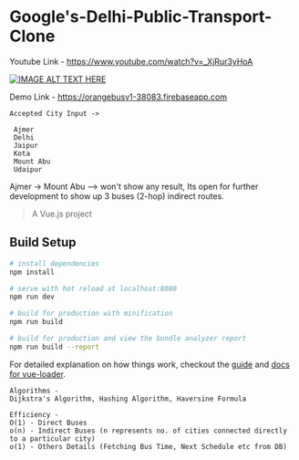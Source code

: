 # Google's-Delhi-Public-Transport-Clone

Youtube Link - https://www.youtube.com/watch?v=_XjRur3yHoA

[![IMAGE ALT TEXT HERE](https://img.youtube.com/vi/_XjRur3yHoA/0.jpg)](https://youtu.be/XCsMBFTELJ8)

Demo Link - https://orangebusv1-38083.firebaseapp.com
```
Accepted City Input -> 
 
 Ajmer 
 Delhi 
 Jaipur 
 Kota 
 Mount Abu 
 Udaipur
```
Ajmer -> Mount Abu --> won't show any result, Its open for further development to show up 3 buses (2-hop) indirect routes.

> A Vue.js project

## Build Setup

``` bash
# install dependencies
npm install

# serve with hot reload at localhost:8080
npm run dev

# build for production with minification
npm run build

# build for production and view the bundle analyzer report
npm run build --report
```

For detailed explanation on how things work, checkout the [guide](http://vuejs-templates.github.io/webpack/) and [docs for vue-loader](http://vuejs.github.io/vue-loader).


```
Algorithms - 
Dijkstra's Algorithm, Hashing Algorithm, Haversine Formula

Efficiency - 
O(1) - Direct Buses 
o(n) - Indirect Buses (n represents no. of cities connected directly to a particular city)
o(1) - Others Details (Fetching Bus Time, Next Schedule etc from DB)  
```
